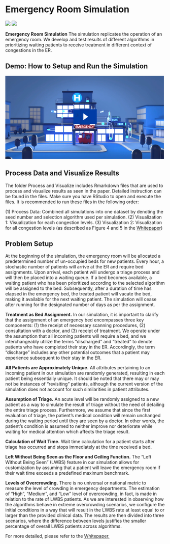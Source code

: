 # Emergency Room Simulation

<a href='https://raw.githubusercontent.com/vivibui/Emergency-Room-Simulation/main/Architecture/ModuleArchitecture.png'><img src='https://img.shields.io/badge/Architecture-View-Green'></a>  <a href='https://github.com/vivibui/Emergency-Room-Simulation/blob/main/VivianBui_ERSimulation.pdf'><img src='https://img.shields.io/badge/Paper-PDF-red'></a>

**Emergency Room Simulation** 
The simulation replicates the operation of an emergency room. We develop and test results of different algorithms in prioritizing waiting patients to receive treatment in different context of congestions in the ER. 

## Demo: How to Setup and Run the Simulation
[![](https://github.com/vivibui/Emergency-Room-Simulation/blob/main/thumbnail1.png)](https://www.youtube.com/watch?v=HdrQe3GSlfE)

## Process Data and Visualize Results
The folder Process and Visualize includes Rmarkdown files that are used to process and visualize results as seen in the paper. Detailed instruction can be found in the files. Make sure you have RStudio to open and execute the files. It is recommended to run these files in the following order: 

(1) Process Data: Combined all simulations into one dataset by denoting the seed number and selection algorithm used per simulation. 
(2) Visualization 1: Visualization for each congestion levels. 
(3) Visualization 2: Visualization for all congestion levels (as described as Figure 4 and 5 in the [Whitepaper](https://github.com/vivibui/Emergency-Room-Simulation/blob/main/VivianBui_ERSimulation.pdf)) 

## Problem Setup
At the beginning of the simulation, the emergency room will be allocated a predetermined number of un-occupied beds for new patients. Every hour, a stochastic number of patients will arrive at the ER and require bed assignments. Upon arrival, each patient will undergo a triage process and will then be placed into a waiting queue. If a bed becomes available, a waiting patient who has been prioritized according to the selected algorithm will be assigned to the bed. Subsequently, after a duration of time has elapsed in the emergency bed, the treated patient will vacate the bed, making it available for the next waiting patient. The simulation will cease after running for the designated number of days as per the assignment.

**Treatment as Bed Assignment.** In our simulation, it is important to clarify that the assignment of an emergency bed encompasses three key components: (1) the receipt of necessary scanning procedures, (2) consultation with a doctor, and (3) receipt of treatment. We operate under the assumption that all incoming patients will require a bed, and we interchangeably utilize the terms “discharged” and “treated” to denote patients who have completed their stay in the ER. Accordingly, the term “discharge” includes any other potential outcomes that a patient may experience subsequent to their stay in the ER.

**All Patients are Approximately Unique.** All attributes pertaining to an incoming patient in our simulation are randomly generated, resulting in each patient being essentially unique. It should be noted that there may or may not be instances of “revisiting” patients, although the current version of the simulation does not account for such similarities in patient attributes.

**Assumption of Triage.** An acute level will be randomly assigned to a new patient as a way to simulate the result of triage without the need of detailing the entire triage process. Furthermore, we assume that since the first evaluation of triage, the patient’s medical condition will remain unchanged during the waiting period until they are seen by a doctor. In other words, the patient’s condition is assumed to neither improve nor deteriorate while waiting for medical attention which affects the triage result.

**Calculation of Wait Time.** Wait time calculation for a patient starts after triage has occurred and stops immediately at the time received a bed.

**Left Without Being Seen as the Floor and Ceiling Function.** The “Left Without Being Seen” (LWBS) feature in our simulation allows for customization by assuming that a patient will leave the emergency room if their wait time exceeds a predefined maximum benchmark. 

**Levels of Overcrowding.** There is no universal or national metric to measure the level of crowding in emergency departments. The estimation of “High”, “Medium”, and “Low” level of overcrowding, in fact, is made in relation to the rate of LWBS patients. As we are interested in observing how the algorithms behave in extreme overcrowding scenarios, we configure the initial conditions in a way that will result in the LWBS rate at least equal to or larger than the provided clinical data. The results are then divided into three scenarios, where the difference between levels justifies the smaller percentage of overall LWBS patients across algorithms.

For more detailed, please refer to the [Whitepaper.](https://github.com/vivibui/Emergency-Room-Simulation/blob/main/VivianBui_ERSimulation.pdf)
